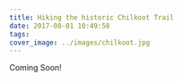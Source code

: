 ```yaml
---
title: Hiking the historic Chilkoot Trail
date: 2017-08-01 10:49:58
tags:
cover_image: ../images/chilkoot.jpg  
---
```


Coming Soon!